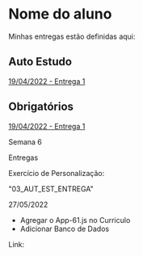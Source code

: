 # Nome do aluno
Minhas entregas estão definidas aqui:
## Auto Estudo
<a href="https://github.com/Intelihub/Template_Aluno/blob/main/02_AUT_EST_ENTREGA/Coloque%20aqui%20as%20entregas%20do%20seu%20auto%20estudo.rtf"> 19/04/2022 - Entrega 1 </a>
## Obrigatórios
<a href="https://github.com/Intelihub/Template_Aluno/blob/main/03_EX_OBRIGATORIOS/Coloque%20aqui%20entregas%20de%20exerc%C3%ADcios%20obrigat%C3%B3rios.rtf"> 19/04/2022 - Entrega 1 </a>


Semana 6 

Entregas

Exercício de Personalização:

"03_AUT_EST_ENTREGA"

27/05/2022

- Agregar o App-61.js no Curriculo
- Adicionar Banco de Dados 

Link: <a href="https://github.com/Vfernandes1/modulo2/tree/main/03_AUT_EST_ENTREGA/Semana%206"></a>